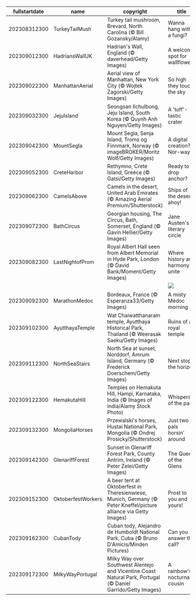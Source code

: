|fullstartdate|name|copyright|title|image|
|--|--|--|--|--|
202308312300|TurkeyTailMush|Turkey tail mushroom, Brevard, North Carolina (© Bill Gozansky/Alamy)|Wanna hang with a fungi?|![](/en-GB/2023/09/202308312300TurkeyTailMush.jpg)|
202309012300|HadriansWallUK|Hadrian's Wall, England (© daverhead/Getty Images)|A welcome spot for wallflowers|![](/en-GB/2023/09/202309012300HadriansWallUK.jpg)|
202309022300|ManhattanAerial|Aerial view of Manhattan, New York City (© Wojtek Zagorski/Getty Images)|So high they touch the sky|![](/en-GB/2023/09/202309022300ManhattanAerial.jpg)|
202309032300|JejuIsland|Seongsan Ilchulbong, Jeju Island, South Korea (© Quynh Anh Nguyen/Getty Images)|A 'tuff'-tastic crater|![](/en-GB/2023/09/202309032300JejuIsland.jpg)|
202309042300|MountSegla|Mount Segla, Senja Island, Troms og Finnmark, Norway (© imageBROKER/Moritz Wolf/Getty Images)|A digital creation? Nor-way!|![](/en-GB/2023/09/202309042300MountSegla.jpg)|
202309052300|CreteHarbor|Rethymno, Crete Island, Greece (© Gatsi/Getty Images)|Ready to drop anchor?|![](/en-GB/2023/09/202309052300CreteHarbor.jpg)|
202309062300|CamelsAbove|Camels in the desert, United Arab Emirates (© Amazing Aerial Premium/Shutterstock)|Ships of the desert, ahoy!|![](/en-GB/2023/09/202309062300CamelsAbove.jpg)|
202309072300|BathCircus|Georgian housing, The Circus, Bath, Somerset, England (© Gavin Hellier/Getty Images)|Jane Austen's literary circle|![](/en-GB/2023/09/202309072300BathCircus.jpg)|
202309082300|LastNightofProm|Royal Albert Hall seen from Albert Memorial in Hyde Park, London (© David Bank/Moment/Getty Images)|Where history and harmony unite|![](/en-GB/2023/09/202309082300LastNightofProm.jpg)|
||||![](/en-GB/2023/09/.jpg)|
202309092300|MarathonMedoc|Bordeaux, France (© Esperanza33/Getty Images)|A misty Médoc morning|![](/en-GB/2023/09/202309092300MarathonMedoc.jpg)|
202309102300|AyutthayaTemple|Wat Chaiwatthanaram temple, Ayutthaya Historical Park, Thailand (© Weerasak Saeku/Getty Images)|Ruins of a royal temple|![](/en-GB/2023/09/202309102300AyutthayaTemple.jpg)|
202309112300|NorthSeaStairs|North Sea at sunset, Norddorf, Amrum Island, Germany (© Frederick Doerschem/Getty Images)|Next stop, the horizon|![](/en-GB/2023/09/202309112300NorthSeaStairs.jpg)|
202309122300|HemakutaHill|Temples on Hemakuta Hill, Hampi, Karnataka, India (© Images of india/Alamy Stock Photo)|Whispers of the past|![](/en-GB/2023/09/202309122300HemakutaHill.jpg)|
202309132300|MongoliaHorses|Przewalski's horses, Hustai National Park, Mongolia (© Ondrej Prosicky/Shutterstock)|Just two pals horsin’ around|![](/en-GB/2023/09/202309132300MongoliaHorses.jpg)|
202309142300|GlenariffForest|Sunset in Glenariff Forest Park, County Antrim, Ireland (© Peter Zelei/Getty Images)|The Queen of the Glens|![](/en-GB/2023/09/202309142300GlenariffForest.jpg)|
202309152300|OktoberfestWorkers|A beer tent at Oktoberfest in Theresienwiese, Munich, Germany (© Peter Kneffel/picture alliance via Getty Images)|Prost to you and yours!|![](/en-GB/2023/09/202309152300OktoberfestWorkers.jpg)|
202309162300|CubanTody|Cuban tody, Alejandro de Humboldt National Park, Cuba (© Bruno D'Amicis/Minden Pictures)|Can you answer the call?|![](/en-GB/2023/09/202309162300CubanTody.jpg)|
202309172300|MilkyWayPortugal|Milky Way over Southwest Alentejo and Vicentine Coast Natural Park, Portugal (© Daniel Garrido/Getty Images)|A rainbow's nocturnal cousin|![](/en-GB/2023/09/202309172300MilkyWayPortugal.jpg)|
